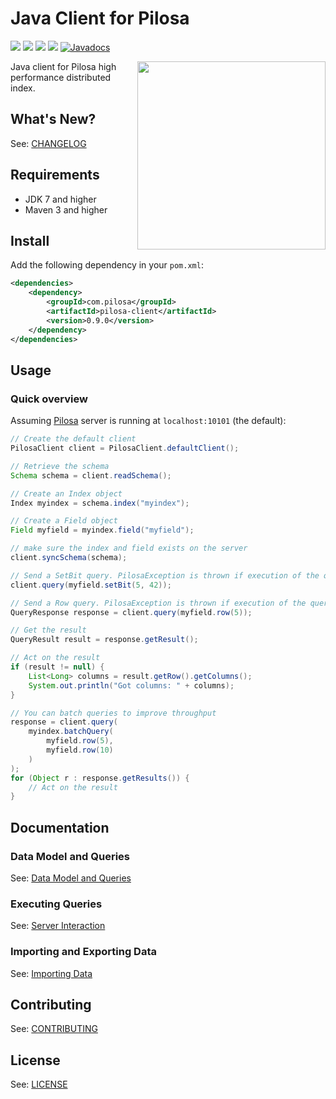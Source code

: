 # Java Client for Pilosa

<a href="https://github.com/pilosa"><img src="https://img.shields.io/badge/pilosa-0.9-blue.svg"></a>
<a href="http://search.maven.org/#search%7Cga%7C1%7Ca%3A%22pilosa-client%22"><img src="https://img.shields.io/maven-central/v/com.pilosa/pilosa-client.svg?maxAge=2592"></a>
<a href="https://travis-ci.org/pilosa/java-pilosa"><img src="https://api.travis-ci.org/pilosa/java-pilosa.svg?branch=master"></a>
<a href="https://coveralls.io/github/pilosa/java-pilosa?branch=master"><img src="https://coveralls.io/repos/github/pilosa/java-pilosa/badge.svg?branch=master" /></a>
<a href="http://javadoc.io/doc/com.pilosa/pilosa-client"><img src="http://javadoc.io/badge/com.pilosa/pilosa-client.svg" alt="Javadocs"></a>

<img src="https://www.pilosa.com/img/ee.svg" style="float: right" align="right" height="301">

Java client for Pilosa high performance distributed index.

## What's New?

See: [CHANGELOG](CHANGELOG.md)

## Requirements

* JDK 7 and higher
* Maven 3 and higher

## Install

Add the following dependency in your `pom.xml`:

```xml
<dependencies>
    <dependency>
        <groupId>com.pilosa</groupId>
        <artifactId>pilosa-client</artifactId>
        <version>0.9.0</version>
    </dependency>
</dependencies>
```

## Usage

### Quick overview

Assuming [Pilosa](https://github.com/pilosa/pilosa) server is running at `localhost:10101` (the default):

```java
// Create the default client
PilosaClient client = PilosaClient.defaultClient();

// Retrieve the schema
Schema schema = client.readSchema();

// Create an Index object
Index myindex = schema.index("myindex");

// Create a Field object
Field myfield = myindex.field("myfield");

// make sure the index and field exists on the server
client.syncSchema(schema);

// Send a SetBit query. PilosaException is thrown if execution of the query fails.
client.query(myfield.setBit(5, 42));

// Send a Row query. PilosaException is thrown if execution of the query fails.
QueryResponse response = client.query(myfield.row(5));

// Get the result
QueryResult result = response.getResult();

// Act on the result
if (result != null) {
    List<Long> columns = result.getRow().getColumns();
    System.out.println("Got columns: " + columns);
}

// You can batch queries to improve throughput
response = client.query(
    myindex.batchQuery(
        myfield.row(5),
        myfield.row(10)
    )    
);
for (Object r : response.getResults()) {
    // Act on the result
}
```

## Documentation

### Data Model and Queries

See: [Data Model and Queries](docs/data-model-queries.md)

### Executing Queries

See: [Server Interaction](docs/server-interaction.md)

### Importing and Exporting Data

See: [Importing Data](docs/imports.md)

## Contributing

See: [CONTRIBUTING](CONTRIBUTING.md)

## License

See: [LICENSE](LICENSE)

